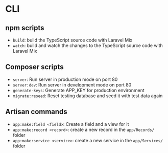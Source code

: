 # CLI
## npm scripts
- `build`: build the TypeScript source code with Laravel Mix
- `watch`: build and watch the changes to the TypeScript source code with Laravel Mix

## Composer scripts
- `server`: Run server in production mode on port 80
- `server:dev`: Run server in development mode on port 80
- `generate-keys`: Generate APP_KEY for production environment
- `migrate:reseed`: Reset testing database and seed it with test data again

## Artisan commands
- `app:make:field <field>`: Create a field and a view for it
- `app:make:record <record>`: create a new record in the `app/Records/` folder
- `app:make:service <service>`: create a new service in the `app/Services/` folder
